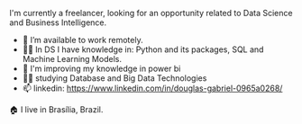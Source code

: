 I'm currently a freelancer, looking for an opportunity related to Data Science and Business Intelligence.

- 🤝 I’m available to work remotely.
- 👨‍💻 In DS I have knowledge in: Python and its packages, SQL and Machine Learning Models.
- 🔭 I'm improving my knowledge in power bi
- 👨‍🎓 studying Database and Big Data Technologies
- 📫 linkedin: https://www.linkedin.com/in/douglas-gabriel-0965a0268/

🏠 I live in Brasília, Brazil.
